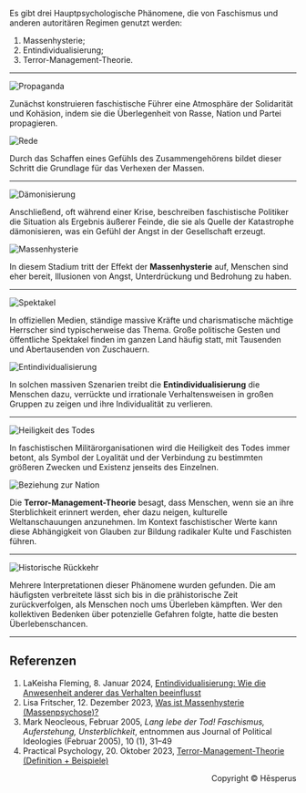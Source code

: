 Es gibt drei Hauptpsychologische Phänomene, die von Faschismus und anderen autoritären Regimen genutzt werden:
1. Massenhysterie;
2. Entindividualisierung;
3. Terror-Management-Theorie.

---

![Propaganda](https://img1.tucang.cc/api/image/show/323a9bfde05017280127ee81272af305)

Zunächst konstruieren faschistische Führer eine Atmosphäre der Solidarität und Kohäsion, indem sie die Überlegenheit von Rasse, Nation und Partei propagieren.

![Rede](https://img1.tucang.cc/api/image/show/a5cf430e635e875498bb5905a2f107a4)

Durch das Schaffen eines Gefühls des Zusammengehörens bildet dieser Schritt die Grundlage für das Verhexen der Massen.

---

![Dämonisierung](https://img1.tucang.cc/api/image/show/e6fef584fde81c7de88ff418817d4093)

Anschließend, oft während einer Krise, beschreiben faschistische Politiker die Situation als Ergebnis äußerer Feinde, die sie als Quelle der Katastrophe dämonisieren, was ein Gefühl der Angst in der Gesellschaft erzeugt.

![Massenhysterie](https://img1.tucang.cc/api/image/show/90f2f6da5a06050a91807e5a85c5ca84)

In diesem Stadium tritt der Effekt der **Massenhysterie** auf, Menschen sind eher bereit, Illusionen von Angst, Unterdrückung und Bedrohung zu haben.

---

![Spektakel](https://img1.tucang.cc/api/image/show/1c6bb86210c61a98ce7e62897146fb95)

In offiziellen Medien, ständige massive Kräfte und charismatische mächtige Herrscher sind typischerweise das Thema. Große politische Gesten und öffentliche Spektakel finden im ganzen Land häufig statt, mit Tausenden und Abertausenden von Zuschauern.

![Entindividualisierung](https://img1.tucang.cc/api/image/show/15589498a28ddc590d52889854b23f56)

In solchen massiven Szenarien treibt die **Entindividualisierung** die Menschen dazu, verrückte und irrationale Verhaltensweisen in großen Gruppen zu zeigen und ihre Individualität zu verlieren.

---

![Heiligkeit des Todes](https://img1.tucang.cc/api/image/show/d3e702d38c2d34c849965e735a2700e6)

In faschistischen Militärorganisationen wird die Heiligkeit des Todes immer betont, als Symbol der Loyalität und der Verbindung zu bestimmten größeren Zwecken und Existenz jenseits des Einzelnen.

![Beziehung zur Nation](https://img1.tucang.cc/api/image/show/b365e7d4200e9bba413042ce8d1b936f)

Die **Terror-Management-Theorie** besagt, dass Menschen, wenn sie an ihre Sterblichkeit erinnert werden, eher dazu neigen, kulturelle Weltanschauungen anzunehmen. Im Kontext faschistischer Werte kann diese Abhängigkeit von Glauben zur Bildung radikaler Kulte und Faschisten führen.

---

![Historische Rückkehr](https://img1.tucang.cc/api/image/show/c70d1d8b96bb602c00b5416064932f41)

Mehrere Interpretationen dieser Phänomene wurden gefunden. Die am häufigsten verbreitete lässt sich bis in die prähistorische Zeit zurückverfolgen, als Menschen noch ums Überleben kämpften. Wer den kollektiven Bedenken über potenzielle Gefahren folgte, hatte die besten Überlebenschancen.

---

## Referenzen

1. LaKeisha Fleming, 8. Januar 2024, [Entindividualisierung: Wie die Anwesenheit anderer das Verhalten beeinflusst](https://www.verywellmind.com/deindividuation-7546896)
2. Lisa Fritscher, 12. Dezember 2023, [Was ist Massenhysterie (Massenpsychose)?](https://www.verywellmind.com/understanding-groupthink-2671595)
3. Mark Neocleous, Februar 2005, _Lang lebe der Tod! Faschismus, Auferstehung, Unsterblichkeit_, entnommen aus Journal of Political Ideologies (Februar 2005), 10 (1), 31–49
4. Practical Psychology, 20. Oktober 2023, [Terror-Management-Theorie (Definition + Beispiele)](https://practicalpie.com/terror-management-theory/)

<p style="text-align: right;">Copyright ©️ Hēsperus</p>